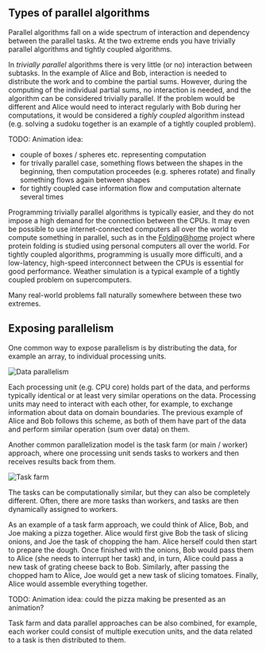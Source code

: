 <!-- Title: Parallel programming concepts -->

<!-- Short description:

In this article we briefly introduce some key concepts related to parallel
programming.

-->

## Types of parallel algorithms

Parallel algorithms fall on a wide spectrum of interaction and dependency
between the parallel tasks. At the two extreme ends you have trivially
parallel algorithms and tightly coupled algorithms.

In *trivially parallel* algorithms there is very little (or no)
interaction between subtasks. In the example of Alice and Bob,
interaction is needed to distribute the work and to combine the
partial sums. However, during the computing of the individual partial
sums, no interaction is needed, and the algorithm can be considered
trivially parallel. If the problem would be different and Alice would
need to interact regularly with Bob during her computations, it would
be considered a *tighly coupled* algorithm instead (e.g. solving a
sudoku together is an example of a tightly coupled problem).

TODO: Animation idea:
  - couple of boxes / spheres etc. representing computation
  - for trivally parallel case, something flows between the shapes
    in the beginning, then computation proceedes (e.g. spheres rotate)
    and finally something flows again between shapes
  - for tightly coupled case information flow and computation
    alternate several times

Programming trivially parallel algorithms is typically easier, and
they do not impose a high demand for the connection between the CPUs.
It may even be possible to use internet-connected computers all over
the world to compute something in parallel, such as in the
[Folding@home](https://foldingathome.org/) project where protein
folding is studied using personal computers all over the world.
For tightly coupled algorithms, programming is usually more difficulti,
and a low-latency, high-speed interconnect between the CPUs is essential
for good performance. Weather simulation is a typical example of a tightly
coupled problem on supercomputers.

Many real-world problems fall naturally somewhere between these two
extremes.

## Exposing parallelism

One common way to expose parallelism is by distributing the data, for example
an array, to individual processing units.

![Data parallelism](images/data-parallel.svg)

Each processing unit (e.g. CPU core) holds part of the data, and performs
typically identical or at least very similar operations on the data. Processing
units may need to interact with each other, for example, to exchange information
about data on domain boundaries. The previous example of Alice and Bob
follows this scheme, as both of them have part of the data and perform
similar operation (sum over data) on them.

Another common parallelization model is the task farm (or main / worker)
approach, where one processing unit sends tasks to workers and then
receives results back from them.

![Task farm](images/task-farm.svg)

The tasks can be computationally similar, but they can also be
completely different. Often, there are more tasks than workers, and tasks are
then dynamically assigned to workers.

As an example of a task farm approach, we could think of Alice, Bob, and Joe
making a pizza together. Alice would first give Bob the task of slicing
onions, and Joe the task of chopping the ham. Alice herself could then start
to prepare the dough. Once finished with the onions, Bob would pass them to
Alice (she needs to interrupt her task) and, in turn, Alice could pass a new
task of grating cheese back to Bob. Similarly, after passing the chopped ham
to Alice, Joe would get a new task of slicing tomatoes. Finally, Alice would
assemble everything together.

TODO: Animation idea: could the pizza making be presented as an animation?

Task farm and data parallel approaches can be also combined, for example,
each worker could consist of multiple execution units, and the data related
to a task is then distributed to them.
